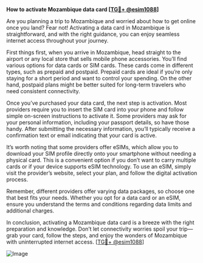 **How to activate Mozambique data card [[TG💪+ @esim1088](https://t.me/s/esim1088)]**

Are you planning a trip to Mozambique and worried about how to get online once you land? Fear not! Activating a data card in Mozambique is straightforward, and with the right guidance, you can enjoy seamless internet access throughout your journey.

First things first, when you arrive in Mozambique, head straight to the airport or any local store that sells mobile phone accessories. You’ll find various options for data cards or SIM cards. These cards come in different types, such as prepaid and postpaid. Prepaid cards are ideal if you’re only staying for a short period and want to control your spending. On the other hand, postpaid plans might be better suited for long-term travelers who need consistent connectivity.

Once you’ve purchased your data card, the next step is activation. Most providers require you to insert the SIM card into your phone and follow simple on-screen instructions to activate it. Some providers may ask for your personal information, including your passport details, so have those handy. After submitting the necessary information, you’ll typically receive a confirmation text or email indicating that your card is active.

It’s worth noting that some providers offer eSIMs, which allow you to download your SIM profile directly onto your smartphone without needing a physical card. This is a convenient option if you don’t want to carry multiple cards or if your device supports eSIM technology. To use an eSIM, simply visit the provider’s website, select your plan, and follow the digital activation process.

Remember, different providers offer varying data packages, so choose one that best fits your needs. Whether you opt for a data card or an eSIM, ensure you understand the terms and conditions regarding data limits and additional charges.

In conclusion, activating a Mozambique data card is a breeze with the right preparation and knowledge. Don’t let connectivity worries spoil your trip—grab your card, follow the steps, and enjoy the wonders of Mozambique with uninterrupted internet access. [[TG💪+ @esim1088](https://t.me/s/esim1088)]

![Image](https://i.postimg.cc/Y0z9fWf4/image.png)